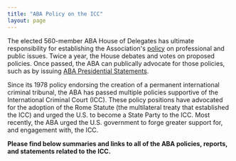 ```yaml
---
title: "ABA Policy on the ICC"
layout: page
---
```

The elected 560-member ABA House of Delegates has ultimate responsibility for establishing the Association's [policy](http://www.americanbar.org/news/abanews/aba-news-archives/2013/08/aba_house_of_delegat6.html) on professional and public issues. Twice a year, the House debates and votes on proposed policies. Once passed, the ABA can publically advocate for those policies, such as by issuing [ABA Presidential Statements](http://www.americanbar.org/groups/leadership/office_of_the_president.html).

Since its 1978 policy endorsing the creation of a permanent international criminal tribunal, the ABA has passed multiple policies supportive of the International Criminal Court (ICC). These policy positions have advocated for the adoption of the Rome Statute (the multilateral treaty that established the ICC) and urged the U.S. to become a State Party to the ICC. Most recently, the ABA urged the U.S. government to forge greater support for, and engagement with, the ICC.

**Please find below summaries and links to all of the ABA policies, reports, and statements related to the ICC.**
